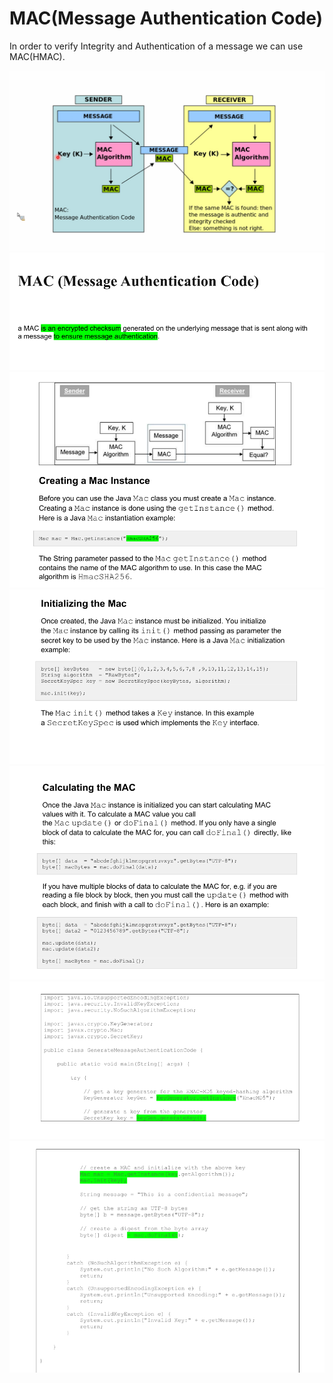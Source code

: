 # MAC(Message Authentication Code)

In order to verify Integrity and Authentication of a message we can use MAC(HMAC).

![](../../../pics/sematec-mac1.png)
![](../../../pics/sematec-mac2.png)
![](../../../pics/sematec-mac3.png)
![](../../../pics/sematec-mac4.png)
![](../../../pics/sematec-mac5.png)
![](../../../pics/sematec-mac6.png)
![](../../../pics/sematec-mac7.png)
